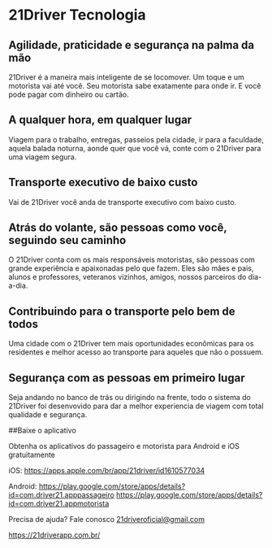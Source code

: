 # 21Driver Tecnologia

## Agilidade, praticidade e segurança na palma da mão

21Driver é a maneira mais inteligente de se locomover. Um toque e um motorista vai até você. Seu motorista sabe exatamente para onde ir. E você pode pagar com dinheiro ou cartão.

## A qualquer hora, em qualquer lugar

Viagem para o trabalho, entregas, passeios pela cidade, ir para a faculdade, aquela balada noturna, aonde quer que você vá, conte com o 21Driver para uma viagem segura.

## Transporte executivo de baixo custo

Vai de 21Driver você anda de transporte executivo com baixo custo.

## Atrás do volante, são pessoas como você, seguindo seu caminho

O 21Driver conta com os mais responsáveis motoristas, são pessoas com grande experiência e apaixonadas pelo que fazem. Eles são mães e pais, alunos e professores, veteranos vizinhos, amigos, nossos parceiros do dia-a-dia.

## Contribuindo para o transporte pelo bem de todos

Uma cidade com o 21Driver tem mais oportunidades econômicas para os residentes e melhor acesso ao transporte para aqueles que não o possuem.

## Segurança com as pessoas em primeiro lugar

Seja andando no banco de trás ou dirigindo na frente, todo o sistema do 21Driver foi desenvovido para dar a melhor experiencia de viagem com total qualidade e segurança.


##Baixe o aplicativo

Obtenha os aplicativos do passageiro e motorista para Android e iOS gratuitamente

iOS: 
https://apps.apple.com/br/app/21driver/id1610577034

Android: 
https://play.google.com/store/apps/details?id=com.driver21.apppassageiro
https://play.google.com/store/apps/details?id=com.driver21.appmotorista


Precisa de ajuda? Fale conosco
21driveroficial@gmail.com

https://21driverapp.com.br/